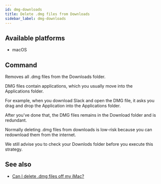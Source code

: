 ```yaml
---
id: dmg-downloads
title: Delete .dmg files from Downloads
sidebar_label: dmg-downloads
---
```


## Available platforms

- macOS

## Command

Removes all .dmg files from the Downloads folder.

DMG files contain applications, which you usually move into the Applications folder.

For example, when you download Slack and open the DMG file, it asks you drag and drop the Application into the Applications folder.

After you've done that, the DMG files remains in the Download folder and is redundant.

Normally deleting .dmg files from downloads is low-risk because you can redownload them from the internet.

We still advise you to check your Downlods folder before you execute this strategy.

## See also

- [Can I delete .dmg files off my iMac?](https://discussions.apple.com/thread/3124854)
